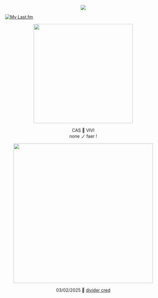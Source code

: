 <p align="center"> <img src="https://komarev.com/ghpvc/?username=aoyagiis&label=pictures_taken_୨୧&style=plastic&color=b07eff" </p>

[![My Last.fm](https://lastfm-recently-played.vercel.app/api?user=meltdwn&count=1&show_user=header&header_size=normal_stats_only&loved=true&loved_style=2&width=1000)](https://www.last.fm/user/meltdwn)

<p align="center"> <img src="https://i.postimg.cc/BvyVpBys/yukinya.png" width="320" </p> 

 <p align="center"> CAS 🔮 VIVI <br> none ノ faer !

 <p align="center"> <img src="https://i.postimg.cc/1zqDw01L/mafy.png" width="450" </p>

 <div align="center">

03/02/2025 💜 [divider cred](https://www.tumblr.com/revivalrequiem/739690226305417216/koi-fish-themed-koi-fish-set-free-to-use?source=share)
